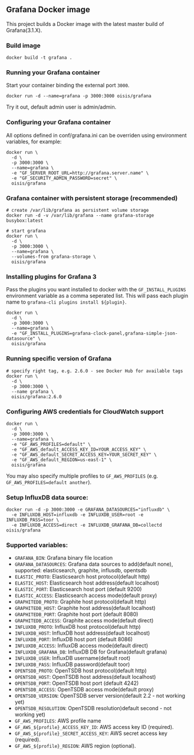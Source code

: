 ## Grafana Docker image

This project builds a Docker image with the latest master build of Grafana(3.1.X).

### Build image

```
docker build -t grafana .
```

### Running your Grafana container

Start your container binding the external port `3000`.

```
docker run -d --name=grafana -p 3000:3000 oisis/grafana
```

Try it out, default admin user is admin/admin.

### Configuring your Grafana container

All options defined in conf/grafana.ini can be overriden using environment
variables, for example:

```
docker run \
  -d \
  -p 3000:3000 \
  --name=grafana \
  -e "GF_SERVER_ROOT_URL=http://grafana.server.name" \
  -e "GF_SECURITY_ADMIN_PASSWORD=secret" \
  oisis/grafana
```

### Grafana container with persistent storage (recommended)

```
# create /var/lib/grafana as persistent volume storage
docker run -d -v /var/lib/grafana --name grafana-storage busybox:latest

# start grafana
docker run \
  -d \
  -p 3000:3000 \
  --name=grafana \
  --volumes-from grafana-storage \
  oisis/grafana
```

### Installing plugins for Grafana 3

Pass the plugins you want installed to docker with the `GF_INSTALL_PLUGINS` environment variable as a comma seperated list. This will pass each plugin name to `grafana-cli plugins install ${plugin}`.

```
docker run \
  -d \
  -p 3000:3000 \
  --name=grafana \
  -e "GF_INSTALL_PLUGINS=grafana-clock-panel,grafana-simple-json-datasource" \
  oisis/grafana
```

### Running specific version of Grafana

```
# specify right tag, e.g. 2.6.0 - see Docker Hub for available tags
docker run \
  -d \
  -p 3000:3000 \
  --name grafana \
  oisis/grafana:2.6.0
```

### Configuring AWS credentials for CloudWatch support

```
docker run \
  -d \
  -p 3000:3000 \
  --name=grafana \
  -e "GF_AWS_PROFILES=default" \
  -e "GF_AWS_default_ACCESS_KEY_ID=YOUR_ACCESS_KEY" \
  -e "GF_AWS_default_SECRET_ACCESS_KEY=YOUR_SECRET_KEY" \
  -e "GF_AWS_default_REGION=us-east-1" \
  oisis/grafana
```

You may also specify multiple profiles to `GF_AWS_PROFILES` (e.g.
`GF_AWS_PROFILES=default another`).

### Setup InfluxDB data source:

```
docker run -d -p 3000:3000 -e GRAFANA_DATASOURCES="influxdb" \
  -e INFLUXDB_HOST=influxdb -e INFLUXDB_USER=root -e INFLUXDB_PASS=toor \
  -e INFLUXDB_ACCESS=direct -e INFLUXDB_GRAFANA_DB=collectd oisis/grafana
```

### Supported variables:

- `GRAFANA_BIN`: Grafana binary file location
- `GRAFANA_DATASOURCES`: Grafana data sources to add(default none), supported: elasticsearch, graphite, influsdb, opentsdb
- `ELASTIC_PROTO`: Elasticsearch host protocol(default http)
- `ELASTIC_HOST`: Elasticsearch host address(default localhost)
- `ELASTIC_PORT`: Elasticsearch host port (default 9200)
- `ELASTIC_ACCESS`: Elasticsearch access mode(default proxy)
- `GRAPHITEDB_PROTO`: Graphite host protocol(default http)
- `GRAPHITEDB_HOST`: Graphite host address(default localhost)
- `GRAPHITEDB_PORT`: Graphite host port (default 8080)
- `GRAPHITEDB_ACCESS`: Graphite access mode(default direct)
- `INFLUXDB_PROTO`: InfluxDB host protocol(default http)
- `INFLUXDB_HOST`: InfluxDB host address(default localhost)
- `INFLUXDB_PORT`: InfluxDB host port (default 8086)
- `INFLUXDB_ACCESS`: InfluxDB access mode(default direct)
- `INFLUXDB_GRAFANA_DB`: InfluxDB DB for Grafana(default grafana)
- `INFLUXDB_USER`: InfluxDB username(default root)
- `INFLUXDB_PASS`: InfluxDB password(default toor)
- `OPENTSDB_PROTO`: OpenTSDB host protocol(default http)
- `OPENTSDB_HOST`: OpenTSDB host address(default localhost)
- `OPENTSDB_PORT`: OpenTSDB host port (default 4242)
- `OPENTSDB_ACCESS`: OpenTSDB access mode(default proxy)
- `OPENTSDB_VERSION`: OpenTSDB server version(default 2.2 - not working yet)
- `OPENTSDB_RESOLUTION`:  OpenTSDB resolution)default second - not working yet)
- `GF_AWS_PROFILES`: AWS profile name
- `GF_AWS_${profile}_ACCESS_KEY_ID`: AWS access key ID (required).
- `GF_AWS_${profile}_SECRET_ACCESS_KEY`: AWS secret access  key (required).
- `GF_AWS_${profile}_REGION`: AWS region (optional).
